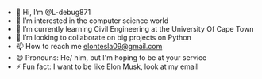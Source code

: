 - 👋 Hi, I’m @L-debug871
- 👀 I’m interested in the computer science world
- 🌱 I’m currently learning Civil Engineering at the University Of Cape Town
- 💞️ I’m looking to collaborate on big projects on Python
- 📫 How to reach me elontesla09@gmail.com
- 😄 Pronouns: He/ him, but I'm hoping to be at your service
- ⚡ Fun fact: I want to be like Elon Musk, look at my email

<!---
L-debug871/L-debug871 is a ✨ special ✨ repository because its `README.md` (this file) appears on your GitHub profile.
You can click the Preview link to take a look at your changes.
--->
